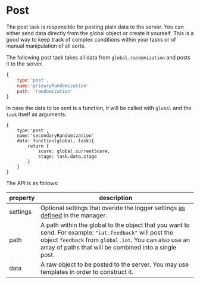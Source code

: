 # Post

The post task is responsible for posting plain data to the server. You can either send data directly from the global object or create it yourself. This is a good way to keep track of complex conditions within your tasks or of manual manipulation of all sorts.

The following post task takes all data from `global.randomization` and posts it to the server.

```javascript
{
    type:'post',
    name:'primaryRandomization'
    path: 'randomization'
}
```

In case the data to be sent is a function, it will be called with `global` and the `task` itself as arguments:

```
{
    type:'post',
    name:'secondaryRandomization'
    data: function(global, task){
        return {
            score: global.currentScore,
            stage: task.data.stage
        }
    }
}
```

The API is as follows:

property        | description
--------------- | ---------------------
settings        | Optional settings that overide the logger settings [as defined](./API.md#logger) in the manager.
path            | A path within the global to the object that you want to send. For example: `"iat.feedback"` will post the object `feedback` from `global.iat`. You can also use an array of paths that will be combined into a single post.
data            | A raw object to be posted to the server. You may use templates in order to construct it.
